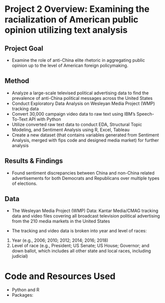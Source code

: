 # Project 2 Overview: Examining the racialization of American public opinion utilizing text analysis
## Project Goal
* Examine the role of anti-China elite rhetoric in aggregating public opinion up to the level of American foreign policymaking. 
## Method
* Analyze a large-scale televised political advertising data to find the prevalence of anti-China political messages across the United States
* Conduct Exploratory Data Analysis on Wesleyan Media Project (WMP) tracking data
* Convert 30,000 campaign video data to raw text using IBM’s Speech-To-Text API with Python
* Utilize converted raw text data to conduct EDA, Structural Topic Modeling, and Sentiment Analysis using R, Excel, Tableau 
* Create a new dataset (that contains variables generated from Sentiment Analysis, merged with fips code and designed media market) for further analysis 

## Results & Findings
* Found sentiment discrepancies between China and non-China related advertisements for both Democrats and Republicans over multiple types of elections.

## Data
* The Wesleyan Media Project (WMP) Data: Kantar Media/CMAG tracking data and video files covering all broadcast television political advertising from the 210 media markets in the United States

* The tracking and video data is broken into year and level of races: 
1) Year (e.g., 2006; 2010; 2012; 2014; 2016; 2018) 
2) Level of race (e.g., President; US Senate; US House; Governor; and down ballot, which includes all other state and local races, including judicial)



# Code and Resources Used 
* Python and R
* Packages: 
